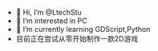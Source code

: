 - 👋 Hi, I’m @LtechStu
- 👀 I’m interested in PC
- 🌱 I’m currently learning GDScript,Python
- 目前正在尝试从零开始制作一款2D游戏

<!---
LtechStu/LtechStu is a ✨ special ✨ repository because its `README.md` (this file) appears on your GitHub profile.
You can click the Preview link to take a look at your changes.
--->
